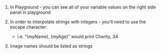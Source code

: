 1. In Playground - you can see all of your variable values on the right side panel in playground 

2. In order to interpolate strings with integers - you'll need to use the escape character 
    - i.e. "\(myName), \(myAge)" would print Charity, 34

3. Image names should be listed as strings